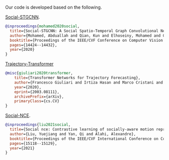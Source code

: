 

Our code is developed based on the following. 

[Social-STGCNN](https://github.com/abduallahmohamed/Social-STGCNN).
```bibtex
@inproceedings{mohamed2020social,
  title={Social-STGCNN: A Social Spatio-Temporal Graph Convolutional Neural Network for Human Trajectory Prediction},
  author={Mohamed, Abduallah and Qian, Kun and Elhoseiny, Mohamed and Claudel, Christian},
  booktitle={Proceedings of the IEEE/CVF Conference on Computer Vision and Pattern Recognition},
  pages={14424--14432},
  year={2020}
}
```

[Trajectory-Transformer](https://github.com/FGiuliari/Trajectory-Transformer)
```bibtex
@misc{giuliari2020transformer,
    title={Transformer Networks for Trajectory Forecasting},
    author={Francesco Giuliari and Irtiza Hasan and Marco Cristani and Fabio Galasso},
    year={2020},
    eprint={2003.08111},
    archivePrefix={arXiv},
    primaryClass={cs.CV}
}
```

[Social-NCE](https://github.com/vita-epfl/social-nce).
```bibtex
@inproceedings{liu2021social,
  title={Social nce: Contrastive learning of socially-aware motion representations},
  author={Liu, Yuejiang and Yan, Qi and Alahi, Alexandre},
  booktitle={Proceedings of the IEEE/CVF International Conference on Computer Vision (ICCV)},
  pages={15118--15129},
  year={2021}
}
```

